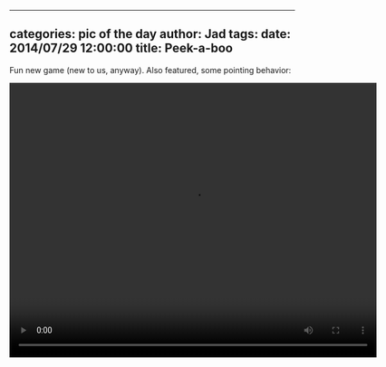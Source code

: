 
---
categories: pic of the day
author: Jad
tags: 
date: 2014/07/29 12:00:00
title: Peek-a-boo
---
<p>Fun new game (new to us, anyway).  Also featured, some pointing behavior:</p>
<video controls style="width: 648px; height: 486px;">
<source src="/img/2014/07/29/peek_a_boo.ogg" type="video/ogg" />
<source src="/img/2014/07/29/peek_a_boo.mp4" type="video/mp4" />
<em>Sorry, your browser doesn't support HTML5 video.</em>
</video>

